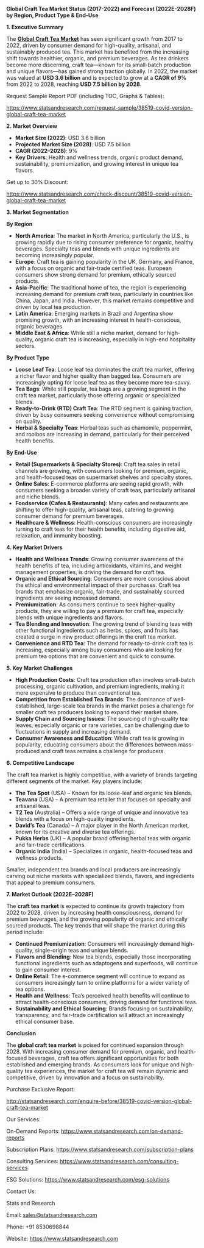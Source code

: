 ﻿**Global Craft Tea Market Status (2017-2022) and Forecast (2022E-2028F) by Region, Product Type & End-Use**

**1. Executive Summary**

The [**Global Craft Tea Market**](https://www.statsandresearch.com/report/38519-covid-version-global-craft-tea-market) has seen significant growth from 2017 to 2022, driven by consumer demand for high-quality, artisanal, and sustainably produced tea. This market has benefited from the increasing shift towards healthier, organic, and premium beverages. As tea drinkers become more discerning, craft tea—known for its small-batch production and unique flavors—has gained strong traction globally. In 2022, the market was valued at **USD 3.6 billion** and is expected to grow at a **CAGR of 9%** from 2022 to 2028, reaching **USD 7.5 billion by 2028**.

Request Sample Report PDF (including TOC, Graphs & Tables):

<https://www.statsandresearch.com/request-sample/38519-covid-version-global-craft-tea-market>

**2. Market Overview**

- **Market Size (2022)**: USD 3.6 billion
- **Projected Market Size (2028)**: USD 7.5 billion
- **CAGR (2022–2028)**: 9%
- **Key Drivers**: Health and wellness trends, organic product demand, sustainability, premiumization, and growing interest in unique tea flavors.

Get up to 30% Discount:

<https://www.statsandresearch.com/check-discount/38519-covid-version-global-craft-tea-market>

**3. Market Segmentation**

**By Region**

- **North America**: The market in North America, particularly the U.S., is growing rapidly due to rising consumer preference for organic, healthy beverages. Specialty teas and blends with unique ingredients are becoming increasingly popular.
- **Europe**: Craft tea is gaining popularity in the UK, Germany, and France, with a focus on organic and fair-trade certified teas. European consumers show strong demand for premium, ethically sourced products.
- **Asia-Pacific**: The traditional home of tea, the region is experiencing increasing demand for premium craft teas, particularly in countries like China, Japan, and India. However, this market remains competitive and driven by local tea production.
- **Latin America**: Emerging markets in Brazil and Argentina show promising growth, with an increasing interest in health-conscious, organic beverages.
- **Middle East & Africa**: While still a niche market, demand for high-quality, organic craft tea is increasing, especially in high-end hospitality sectors.

**By Product Type**

- **Loose Leaf Tea**: Loose leaf tea dominates the craft tea market, offering a richer flavor and higher quality than bagged tea. Consumers are increasingly opting for loose leaf tea as they become more tea-savvy.
- **Tea Bags**: While still popular, tea bags are a growing segment in the craft tea market, particularly those offering organic or specialized blends.
- **Ready-to-Drink (RTD) Craft Tea**: The RTD segment is gaining traction, driven by busy consumers seeking convenience without compromising on quality.
- **Herbal & Specialty Teas**: Herbal teas such as chamomile, peppermint, and rooibos are increasing in demand, particularly for their perceived health benefits.

**By End-Use**

- **Retail (Supermarkets & Specialty Stores)**: Craft tea sales in retail channels are growing, with consumers looking for premium, organic, and health-focused teas on supermarket shelves and specialty stores.
- **Online Sales**: E-commerce platforms are seeing rapid growth, with consumers seeking a broader variety of craft teas, particularly artisanal and niche blends.
- **Foodservice (Cafes & Restaurants)**: Many cafes and restaurants are shifting to offer high-quality, artisanal teas, catering to growing consumer demand for premium beverages.
- **Healthcare & Wellness**: Health-conscious consumers are increasingly turning to craft teas for their health benefits, including digestive aid, relaxation, and immunity boosting.

**4. Key Market Drivers**

- **Health and Wellness Trends**: Growing consumer awareness of the health benefits of tea, including antioxidants, vitamins, and weight management properties, is driving the demand for craft tea.
- **Organic and Ethical Sourcing**: Consumers are more conscious about the ethical and environmental impact of their purchases. Craft tea brands that emphasize organic, fair-trade, and sustainably sourced ingredients are seeing increased demand.
- **Premiumization**: As consumers continue to seek higher-quality products, they are willing to pay a premium for craft tea, especially blends with unique ingredients and flavors.
- **Tea Blending and Innovation**: The growing trend of blending teas with other functional ingredients such as herbs, spices, and fruits has created a surge in new product offerings in the craft tea market.
- **Convenience and RTD Tea**: The demand for ready-to-drink craft tea is increasing, especially among busy consumers who are looking for premium tea options that are convenient and quick to consume.

**5. Key Market Challenges**

- **High Production Costs**: Craft tea production often involves small-batch processing, organic cultivation, and premium ingredients, making it more expensive to produce than conventional tea.
- **Competition from Established Tea Brands**: The dominance of well-established, large-scale tea brands in the market poses a challenge for smaller craft tea producers looking to expand their market share.
- **Supply Chain and Sourcing Issues**: The sourcing of high-quality tea leaves, especially organic or rare varieties, can be challenging due to fluctuations in supply and increasing demand.
- **Consumer Awareness and Education**: While craft tea is growing in popularity, educating consumers about the differences between mass-produced and craft teas remains a challenge for producers.

**6. Competitive Landscape**

The craft tea market is highly competitive, with a variety of brands targeting different segments of the market. Key players include:

- **The Tea Spot** (USA) – Known for its loose-leaf and organic tea blends.
- **Teavana** (USA) – A premium tea retailer that focuses on specialty and artisanal teas.
- **T2 Tea** (Australia) – Offers a wide range of unique and innovative tea blends with a focus on high-quality ingredients.
- **David’s Tea** (Canada) – A major player in the North American market, known for its creative and diverse tea offerings.
- **Pukka Herbs** (UK) – A popular brand offering herbal teas with organic and fair-trade certifications.
- **Organic India** (India) – Specializes in organic, health-focused teas and wellness products.

Smaller, independent tea brands and local producers are increasingly carving out niche markets with specialized blends, flavors, and ingredients that appeal to premium consumers.

**7. Market Outlook (2022E–2028F)**

The **craft tea market** is expected to continue its growth trajectory from 2022 to 2028, driven by increasing health consciousness, demand for premium beverages, and the growing popularity of organic and ethically sourced products. The key trends that will shape the market during this period include:

- **Continued Premiumization**: Consumers will increasingly demand high-quality, single-origin teas and unique blends.
- **Flavors and Blending**: New tea blends, especially those incorporating functional ingredients such as adaptogens and superfoods, will continue to gain consumer interest.
- **Online Retail**: The e-commerce segment will continue to expand as consumers increasingly turn to online platforms for a wider variety of tea options.
- **Health and Wellness**: Tea’s perceived health benefits will continue to attract health-conscious consumers, driving demand for functional teas.
- **Sustainability and Ethical Sourcing**: Brands focusing on sustainability, transparency, and fair-trade certification will attract an increasingly ethical consumer base.

**Conclusion**

The **global craft tea market** is poised for continued expansion through 2028. With increasing consumer demand for premium, organic, and health-focused beverages, craft tea offers significant opportunities for both established and emerging brands. As consumers look for unique and high-quality tea experiences, the market for craft tea will remain dynamic and competitive, driven by innovation and a focus on sustainability.

Purchase Exclusive Report:

<http://statsandresearch.com/enquire-before/38519-covid-version-global-craft-tea-market>

Our Services:

On-Demand Reports: <https://www.statsandresearch.com/on-demand-reports>

Subscription Plans: <https://www.statsandresearch.com/subscription-plans>

Consulting Services: <https://www.statsandresearch.com/consulting-services>

ESG Solutions: <https://www.statsandresearch.com/esg-solutions>

Contact Us:

Stats and Research

Email: <sales@statsandresearch.com>

Phone: +91 8530698844

Website: <https://www.statsandresearch.com>







